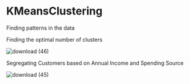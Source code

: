# KMeansClustering

Finding patterns in the data 


Finding the optimal number of clusters

![download (46)](https://user-images.githubusercontent.com/20074508/137634140-fcbdbc27-aca5-4554-9a31-80ccb9024352.png)


Segregating Customers based on Annual Income and Spending Source

![download (45)](https://user-images.githubusercontent.com/20074508/137634136-ba1527f2-90cc-4a31-9b71-5383061dec62.png)

